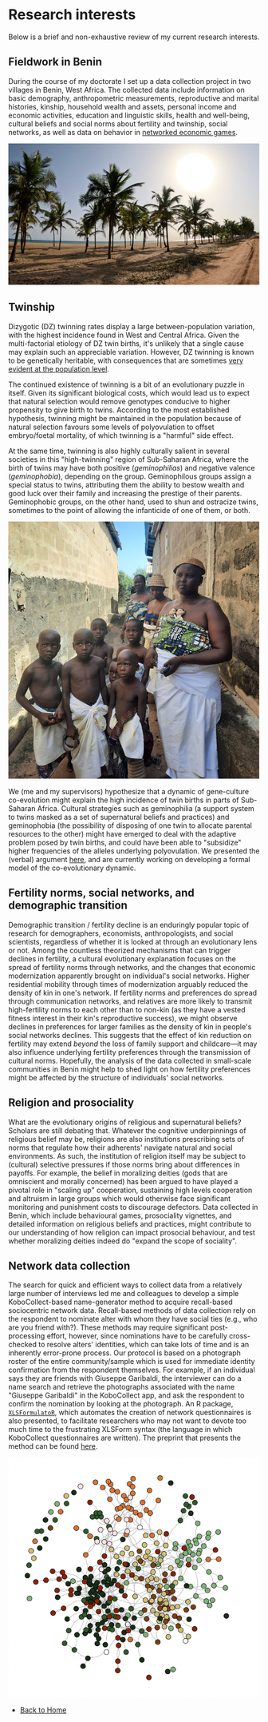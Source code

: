 # Research interests

Below is a brief and non-exhaustive review of my current research interests.

## Fieldwork in Benin

During the course of my doctorate I set up a data collection project in two villages in Benin, West Africa. The collected data include information on basic demography, anthropometric measurements, reproductive and marital histories, kinship, household wealth and assets, personal income and economic activities, education and linguistic skills, health and well-being, cultural beliefs and social norms about fertility and twinship, social networks, as well as data on behavior in [networked economic games](https://journals.sagepub.com/doi/full/10.1177/1525822X16643709?casa_token=dDGNkYBI6gEAAAAA%3AZ745MZlgwdzckKMdEjXLxFIeDPAZ52N_3kFHjkC58xGAeRzZr0HBAaeYeMpZ1z7wA0YgP3lRurWNAQ). 



![Benin](assets/benin_beach.png)

## Twinship

Dizygotic (DZ) twinning rates display a large between-population variation, with the highest incidence found in West and Central Africa. Given the multi-factorial etiology of DZ twin births, it's unlikely that a single cause may explain such an appreciable variation. However, DZ twinning is known to be genetically heritable, with consequences that are sometimes [very evident at the population level](https://journals.plos.org/plosone/article?id=10.1371/journal.pone.0020328). 

The continued existence of twinning is a bit of an evolutionary puzzle in itself. Given its significant biological costs, which would lead us to expect that natural selection would remove genotypes conducive to higher propensity to give birth to twins. According to the most established hypothesis, twinning might be maintained in the population because of natural selection favours some levels of polyovulation to offset embryo/foetal mortality, of which twinning is a "harmful" side effect.

At the same time, twinning is also highly culturally salient in several societies in this "high-twinning" region of Sub-Saharan Africa, where the birth of twins may have both positive (*geminophilias*) and negative valence (*geminophobia*), depending on the group. Geminophilous groups assign a special status to twins, attributing them the ability to bestow wealth and good luck over their family and increasing the prestige of their parents. Geminophobic groups, on the other hand, used to shun and ostracize twins, sometimes to the point of allowing the infanticide of one of them, or both.

![Twinship in Benin](assets/twinship.png)

We (me and my supervisors) hypothesize that a dynamic of gene-culture co-evolution might explain the high incidence of twin births in parts of Sub-Saharan Africa. Cultural strategies such as geminophilia (a support system to twins masked as a set of supernatural beliefs and practices) and geminophobia (the possibility of disposing of one twin to allocate parental resources to the other) might have emerged to deal with the adaptive problem posed by twin births, and could have been able to "subsidize" higher frequencies of the alleles underlying polyovulation. We presented the (verbal) argument [here](https://ecoevorxiv.org/repository/view/6254/), and are currently working on developing a formal model of the co-evolutionary dynamic.

## Fertility norms, social networks, and demographic transition

Demographic transition / fertility decline is an enduringly popular topic of research for demographers, economists, anthropologists, and social scientists, regardless of whether it is looked at through an evolutionary lens or not. 
Among the countless theorized mechanisms that can trigger declines in fertility, a cultural evolutionary explanation focuses on the spread of fertility norms through networks, and the changes that economic modernization apparently brought on individual's social networks. 
Higher residential mobility through times of modernization arguably reduced the density of kin in one's network. 
If fertility norms and preferences do spread through communication networks, and relatives are more likely to transmit high-fertility norms to each other than to non-kin (as they have a vested fitness interest in their kin's reproductive success), we might observe declines in preferences for larger families as the density of kin in people's social networks declines.
This suggests that the effect of kin reduction on fertility may extend *beyond* the loss of family support and childcare—it may also influence underlying fertility preferences through the transmission of cultural norms.
Hopefully, the analysis of the data collected in small-scale communities in Benin might help to shed light on how fertility preferences might be affected by the structure of individuals' social networks.

## Religion and prosociality

What are the evolutionary origins of religious and supernatural beliefs? Scholars are still debating that. Whatever the cognitive underpinnings of religious belief may be, religions are also institutions prescribing sets of norms that regulate how their adherents' navigate natural and social environments. As such, the institution of religion itself may be subject to (cultural) selective pressures if those norms bring about differences in payoffs. For example, the belief in moralizing deities (gods that are omniscient and morally concerned) has been argued to have played a pivotal role in "scaling up" cooperation, sustaining high levels cooperation and altruism in large groups which would otherwise face significant monitoring and punishment costs to discourage defectors. Data collected in Benin, which include behavioural games, prosociality vignettes, and detailed information on religious beliefs and practices, might contribute to our understanding of how religion can impact prosocial behaviour, and test whether moralizing deities indeed do "expand the scope of sociality".

## Network data collection

The search for quick and efficient ways to collect data from a relatively large number of interviews led me and colleagues to develop a simple KoboCollect-based name-generator method to acquire recall-based sociocentric network data.
Recall-based methods of data collection rely on the respondent to nominate alter with whom they have social ties (e.g., who are you friend with?). 
These methods may require significant post-processing effort, however, since nominations have to be carefully cross-checked to resolve alters' identities, which can take lots of time and is an inherently error-prone process.
Our protocol is based on a photograph roster of the entire community/sample which is used for immediate identity confirmation from the respondent themselves.
For example, if an individual says they are friends with Giuseppe Garibaldi, the interviewer can do a name search and retrieve the photographs associated with the name "Giuseppe Garibaldi" in the KoboCollect app, and ask the respondent to confirm the nomination by looking at the photograph.
An R package, [`XLSFormulatoR`](https://github.com/ADR1993/XLSFormulatoR), which automates the creation of network questionnaires is also presented, to facilitate researchers who may not want to devote too much time to the frustrating XLSForm syntax (the language in which KoboCollect questionnaires are written).
The preprint that presents the method can be found [here](https://osf.io/preprints/socarxiv/gna3d).

![network](assets/network.png)

- [Back to Home](README.md)
